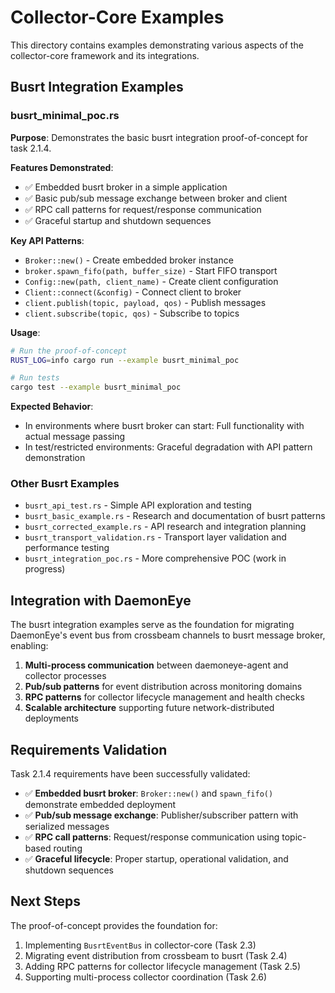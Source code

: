 # Collector-Core Examples

This directory contains examples demonstrating various aspects of the collector-core framework and its integrations.

## Busrt Integration Examples

### busrt_minimal_poc.rs

**Purpose**: Demonstrates the basic busrt integration proof-of-concept for task 2.1.4.

**Features Demonstrated**:

- ✅ Embedded busrt broker in a simple application
- ✅ Basic pub/sub message exchange between broker and client
- ✅ RPC call patterns for request/response communication
- ✅ Graceful startup and shutdown sequences

**Key API Patterns**:

- `Broker::new()` - Create embedded broker instance
- `broker.spawn_fifo(path, buffer_size)` - Start FIFO transport
- `Config::new(path, client_name)` - Create client configuration
- `Client::connect(&config)` - Connect client to broker
- `client.publish(topic, payload, qos)` - Publish messages
- `client.subscribe(topic, qos)` - Subscribe to topics

**Usage**:

```bash
# Run the proof-of-concept
RUST_LOG=info cargo run --example busrt_minimal_poc

# Run tests
cargo test --example busrt_minimal_poc
```

**Expected Behavior**:

- In environments where busrt broker can start: Full functionality with actual message passing
- In test/restricted environments: Graceful degradation with API pattern demonstration

### Other Busrt Examples

- `busrt_api_test.rs` - Simple API exploration and testing
- `busrt_basic_example.rs` - Research and documentation of busrt patterns
- `busrt_corrected_example.rs` - API research and integration planning
- `busrt_transport_validation.rs` - Transport layer validation and performance testing
- `busrt_integration_poc.rs` - More comprehensive POC (work in progress)

## Integration with DaemonEye

The busrt integration examples serve as the foundation for migrating DaemonEye's event bus from crossbeam channels to busrt message broker, enabling:

1. **Multi-process communication** between daemoneye-agent and collector processes
2. **Pub/sub patterns** for event distribution across monitoring domains
3. **RPC patterns** for collector lifecycle management and health checks
4. **Scalable architecture** supporting future network-distributed deployments

## Requirements Validation

Task 2.1.4 requirements have been successfully validated:

- ✅ **Embedded busrt broker**: `Broker::new()` and `spawn_fifo()` demonstrate embedded deployment
- ✅ **Pub/sub message exchange**: Publisher/subscriber pattern with serialized messages
- ✅ **RPC call patterns**: Request/response communication using topic-based routing
- ✅ **Graceful lifecycle**: Proper startup, operational validation, and shutdown sequences

## Next Steps

The proof-of-concept provides the foundation for:

1. Implementing `BusrtEventBus` in collector-core (Task 2.3)
2. Migrating event distribution from crossbeam to busrt (Task 2.4)
3. Adding RPC patterns for collector lifecycle management (Task 2.5)
4. Supporting multi-process collector coordination (Task 2.6)
